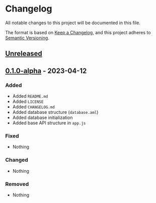 # Changelog

All notable changes to this project will be documented in this file.

The format is based on [Keep a Changelog](https://keepachangelog.com/en/1.0.0/),
and this project adheres to [Semantic Versioning](https://semver.org/spec/v2.0.0.html).

## [Unreleased]

## [0.1.0-alpha] - 2023-04-12

### Added
- Added `README.md`
- Added `LICENSE`
- Added `CHANGELOG.md`
- Added database structure (`database.aml`)
- Added database initialization
- Added base API structure in `app.js`

### Fixed
- Nothing

### Changed
- Nothing

### Removed
- Nothing

[Unreleased]: https://github.com/AmicaleCORE/Karl-API/compare/v0.1.0-alpha...HEAD
[0.1.0-alpha]: https://github.com/AmicaleCORE/Karl-API/tags/v0.1.0-alpha